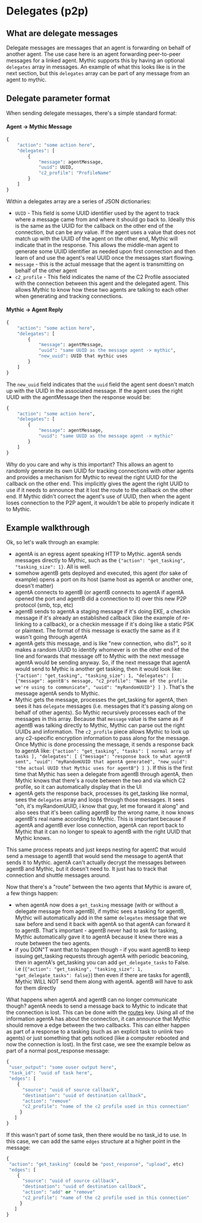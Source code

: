 # Delegates (p2p)

## What are delegate messages

Delegate messages are messages that an agent is forwarding on behalf of another agent. The use case here is an agent forwarding peer-to-peer messages for a linked agent. Mythic supports this by having an optional `delegates` array in messages. An example of what this looks like is in the next section, but this `delegates` array can be part of any message from an agent to mythic.

## Delegate parameter format

When sending delegate messages, there's a simple standard format:

#### Agent -> Mythic Message

```python
{
    "action": "some action here",
    "delegates": [
        {
            "message": agentMessage,
            "uuid": UUID,
            "c2_profile": "ProfileName"
        }
    ]
}
```

Within a delegates array are a series of JSON dictionaries:

* `UUID` - This field is some UUID identifier used by the agent to track where a message came from and where it should go back to. Ideally this is the same as the UUID for the callback on the other end of the connection, but can be any value. If the agent uses a value that does not match up with the UUID of the agent on the other end, Mythic will indicate that in the response. This allows the middle-man agent to generate some UUID identifier as needed upon first connection and then learn of and use the agent's real UUID once the messages start flowing.
* `message` - this is the actual message that the agent is transmitting on behalf of the other agent
* `c2_profile` - This field indicates the name of the C2 Profile associated with the connection between this agent and the delegated agent. This allows Mythic to know how these two agents are talking to each other when generating and tracking connections.

#### Mythic -> Agent Reply

```python
{
    "action": "some action here",
    "delegates": [
        {
            "message": agentMessage,
            "uuid": "same UUID as the message agent -> mythic",
            "new_uuid": UUID that mythic uses
        }
    ]
}
```

The `new_uuid` field indicates that the `uuid` field the agent sent doesn't match up with the UUID in the associated message. If the agent uses the right UUID with the agentMessage then the response would be:

```python
{
    "action": "some action here",
    "delegates": [
        {
            "message": agentMessage,
            "uuid": "same UUID as the message agent -> mythic"
        }
    ]
}
```

Why do you care and why is this important? This allows an agent to randomly generate its own UUID for tracking connections with other agents and provides a mechanism for Mythic to reveal the right UUID for the callback on the other end. This implicitly gives the agent the right UUID to use if it needs to announce that it lost the route to the callback on the other end. If Mythic didn't correct the agent's use of UUID, then when the agent loses connection to the P2P agent, it wouldn't be able to properly indicate it to Mythic.

## Example walkthrough

Ok, so let's walk through an example:

* agentA is an egress agent speaking HTTP to Mythic. agentA sends messages directly to Mythic, such as the `{"action": "get_tasking", "tasking_size": 1}`. All is well.
* somehow agentB gets deployed and executed, this agent (for sake of example) opens a port on its host (same host as agentA or another one, doesn't matter)
* agentA connects to agentB (or agentB connects to agentA if agentA opened the port and agentB did a connection to it) over this new P2P protocol (smb, tcp, etc)
* agentB sends to agentA a staging message if it's doing EKE, a checkin message if it's already an established callback (like the example of re-linking to a callback), or a checkin message if it's doing like a static PSK or plaintext. The format of this message is exactly the same as if it wasn't going through agentA
* agentA gets this message, and is like "new connection, who dis?", so it makes a random UUID to identify whomever is on the other end of the line and forwards that message off to Mythic with the next message agentA would be sending anyway. So, if the next message that agentA would send to Mythic is another get tasking, then it would look like: `{"action": "get_tasking", "tasking_size": 1, "delegates": [ {"message": agentB's message, "c2_profile": "Name of the profile we're using to communicate", "uuid": "myRandomUUID"} ] }`. That's the message agentA sends to Mythic.
* Mythic gets the message, processes the get\_tasking for agentA, then sees it has `delegate` messages (i.e. messages that it's passing along on behalf of other agents). So Mythic recursively processes each of the messages in this array. Because that `message` value is the same as if agentB was talking directly to Mythic, Mythic can parse out the right UUIDs and information. The `c2_profile` piece allows Mythic to look up any c2-specific encryption information to pass along for the message. Once Mythic is done processing the message, it sends a response back to agentA like: `{"action": "get_tasking", "tasks": [ normal array of tasks ], "delegates": [ {"message": "response back to what agentB sent", "uuid": "myRandomUUID that agentA generated", "new_uuid": "the actual UUID that Mythic uses for agentB"} ] }`. If this is the first time that Mythic has seen a delegate from agentB through agentA, then Mythic knows that there's a route between the two and via which C2 profile, so it can automatically display that in the UI
* agentA gets the response back, processes its get\_tasking like normal, sees the `delegates` array and loops through those messages. It sees "oh, it's myRandomUUID, i know that guy, let me forward it along" and also sees that it's been calling agentB by the wrong name, it now knows agentB's real name according to Mythic. This is important because if agentA and agentB ever lose connection, agentA can report back to Mythic that it can no longer to speak to agentB with the right UUID that Mythic knows.

This same process repeats and just keeps nesting for agentC that would send a message to agentB that would send the message to agentA that sends it to Mythic. agentA can't actually decrypt the messages between agentB and Mythic, but it doesn't need to. It just has to track that connection and shuttle messages around.

Now that there's a "route" between the two agents that Mythic is aware of, a few things happen:

* when agentA now does a `get_tasking` message (with or without a delegate message from agentB), if mythic sees a tasking for agentB, Mythic will automatically add in the same `delegates` message that we saw before and send it back with agentA so that agentA can forward it to agentB. That's important - agentB never had to ask for tasking, Mythic automatically gave it to agentA because it knew there was a route between the two agents.
* if you DON"T want that to happen though - if you want agentB to keep issuing get\_tasking requests through agentA with periodic beaconing, then in agentA's get\_tasking you can add `get_delegate_tasks` to False. i.e (`{"action": "get_tasking", "tasking_size": 1, "get_delegate_tasks": false}`) then even if there are tasks for agentB, Mythic WILL NOT send them along with agentA. agentB will have to ask for them directly

What happens when agentA and agentB can no longer communicate though? agentA needs to send a message back to Mythic to indicate that the connection is lost. This can be done with the [routes](../../../hooking-features/action-p2p\_info.md) key. Using all of the information agentA has about the connection, it can announce that Mythic should remove a edge between the two callbacks. This can either happen as part of a response to a tasking (such as an explicit task to unlink two agents) or just something that gets noticed (like a computer rebooted and now the connection is lost). In the first case, we see the example below as part of a normal post\_response message:

```python
{
 "user_output": "some ouser output here",
 "task_id": "uuid of task here",
 "edges": [
    {
      "source": "uuid of source callback",
      "destination": "uuid of destination callback",
      "action": "remove"
      "c2_profile": "name of the c2 profile used in this connection"
     }
   ]
}
```

If this wasn't part of some task, then there would be no task\_id to use. In this case, we can add the same `edges` structure at a higher point in the message:

```python
{
 "action": "get_tasking" (could be "post_response", "upload", etc)
 "edges": [
    {
      "source": "uuid of source callback",
      "destination": "uuid of destination callback",
      "action": "add" or "remove"
      "c2_profile": "name of the c2 profile used in this connection"
     }
   ]
}
```
